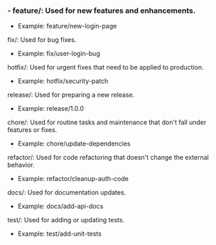 ### - feature/: Used for new features and enhancements.
  * Example: feature/new-login-page

fix/: Used for bug fixes.
* Example: fix/user-login-bug

hotfix/: Used for urgent fixes that need to be applied to production.
* Example: hotfix/security-patch

release/: Used for preparing a new release.
* Example: release/1.0.0

chore/: Used for routine tasks and maintenance that don't fall under features or fixes.
* Example: chore/update-dependencies

refactor/: Used for code refactoring that doesn't change the external behavior.
* Example: refactor/cleanup-auth-code

docs/: Used for documentation updates.
* Example: docs/add-api-docs

test/: Used for adding or updating tests.
* Example: test/add-unit-tests
